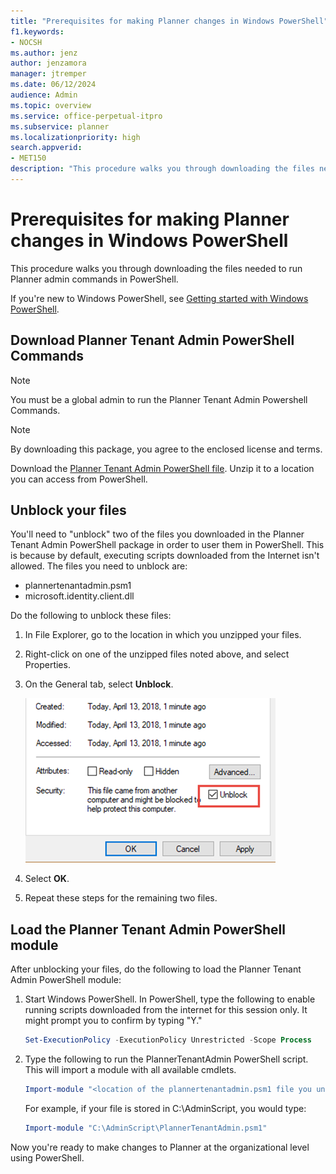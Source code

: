 ```yaml
---
title: "Prerequisites for making Planner changes in Windows PowerShell"
f1.keywords:
- NOCSH
ms.author: jenz
author: jenzamora
manager: jtremper
ms.date: 06/12/2024
audience: Admin
ms.topic: overview
ms.service: office-perpetual-itpro
ms.subservice: planner
ms.localizationpriority: high
search.appverid:
- MET150
description: "This procedure walks you through downloading the files needed to run Planner admin commands in PowerShell"
---
```


# Prerequisites for making Planner changes in Windows PowerShell

This procedure walks you through downloading the files needed to run Planner admin commands in PowerShell.

If you're new to Windows PowerShell, see [Getting started with Windows PowerShell](/powershell/scripting/learn/ps101/01-getting-started).

## Download Planner Tenant Admin PowerShell Commands

> [!NOTE]
> You must be a global admin to run the Planner Tenant Admin Powershell Commands.

> [!NOTE]
> By downloading this package, you agree to the enclosed license and terms.

Download the [Planner Tenant Admin PowerShell file](https://download.microsoft.com/download/0/7/5/07576f1c-b366-4a89-9297-f2ebc3df397c/planner-tenant-admin.zip). Unzip it to a location you can access from PowerShell.
## Unblock your files

You'll need to "unblock" two of the files you downloaded in the Planner Tenant Admin PowerShell package in order to user them in PowerShell. This is because by default, executing scripts downloaded from the Internet isn't allowed. The files you need to unblock are:

- plannertenantadmin.psm1
- microsoft.identity.client.dll

Do the following to unblock these files:

1. In File Explorer, go to the location in which you unzipped your files.
2. Right-click on one of the unzipped files noted above, and select Properties.
3. On the General tab, select **Unblock**.

    ![unblock-files.](media/unblock-files.png) 

4. Select **OK**.

5. Repeat these steps for the remaining two files.

## Load the Planner Tenant Admin PowerShell module

After unblocking your files, do the following to load the Planner Tenant Admin PowerShell module:

1. Start Windows PowerShell. In PowerShell, type the following to enable running scripts downloaded from the internet for this session only. It might prompt you to confirm by typing "Y."

   ```PowerShell
   Set-ExecutionPolicy -ExecutionPolicy Unrestricted -Scope Process
   ```

2. Type the following to run the PlannerTenantAdmin PowerShell script. This will import a module with all available cmdlets.

   ```PowerShell
   Import-module "<location of the plannertenantadmin.psm1 file you unzipped>"
   ```

   For example, if your file is stored in C:\AdminScript, you would type:

   ```PowerShell
   Import-module "C:\AdminScript\PlannerTenantAdmin.psm1"
   ```
   
Now you're ready to make changes to Planner at the organizational level using PowerShell.

